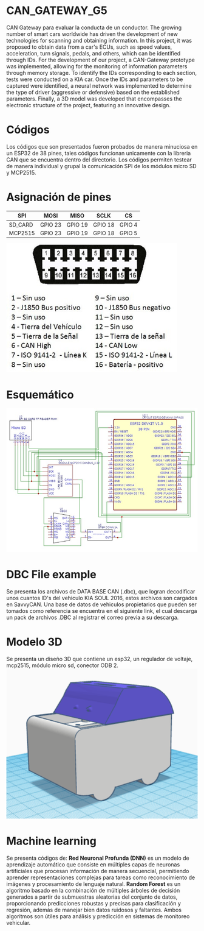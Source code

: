 # CAN_GATEWAY_G5
CAN Gateway para evaluar la conducta de un conductor.
The growing number of smart cars worldwide has driven the development of new technologies for scanning and obtaining information. In this project, it was proposed to obtain data from a car's ECUs, such as speed values, acceleration, turn signals, pedals, and others, which can be identified through IDs.  For the development of our project, a CAN-Gateway prototype was implemented, allowing for the monitoring of information parameters through memory storage. To identify the IDs corresponding to each section, tests were conducted on a KIA car. Once the IDs and parameters to be captured were identified, a neural network was implemented to determine the type of driver (aggressive or defensive) based on the established parameters. Finally, a 3D model was developed that encompasses the electronic structure of the project, featuring an innovative design.

# Códigos

Los códigos que son presentados fueron probados de manera minuciosa en un ESP32 de 38 pines, tales códigos funcionan unicamente con la libreria CAN que se encuentra dentro del directorio.
Los códigos permiten testear de manera individual y grupal la comunicación SPI de los módulos micro SD y MCP2515.

# Asignación de pines


| SPI  | MOSI     | MISO     | SCLK     | CS     |
|------|----------|----------|----------|--------|
| SD_CARD | GPIO 23  | GPIO 19  | GPIO 18  | GPIO 4 |
| MCP2515 | GPIO 23  | GPIO 19  | GPIO 18  | GPIO 5 |

![ODB2](/Terminales-de-Conector-OBDII.jpg)


# Esquemático
![Esquematico](/arquitectura.png)


# DBC File example

Se presenta los archivos de DATA BASE CAN (.dbc), que logran decodificar unos cuantos ID's del vehiculo KIA SOUL 2016, estos archivos son cargados en SavvyCAN.
Una base de datos de vehiculos propietarios que pueden ser tomados como referencia se encuentra en el siguiente link, el cual descarga un pack de archivos .DBC al registrar el correo previa a su descarga.

# Modelo 3D

Se presenta un diseño 3D que contiene un esp32, un regulador de voltaje, mcp2515, módulo micro sd, conector ODB 2.
![Logo del Proyecto](/MODELO%203D%20final/fig_3d.png)

# Machine learning

Se presenta códigos de:
**Red Neuronal Profunda (DNN)** es un modelo de aprendizaje automático que consiste en múltiples capas de neuronas artificiales que procesan información de manera secuencial, permitiendo aprender representaciones complejas para tareas como reconocimiento de imágenes y procesamiento de lenguaje natural. 
**Random Forest** es un algoritmo basado en la combinación de múltiples árboles de decisión generados a partir de submuestras aleatorias del conjunto de datos, proporcionando predicciones robustas y precisas para clasificación y regresión, además de manejar bien datos ruidosos y faltantes. Ambos algoritmos son útiles para análisis y predicción en sistemas de monitoreo vehicular.
